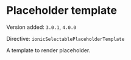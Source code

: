 # Placeholder template

Version added: `3.0.1`, `4.0.0`

Directive: `ionicSelectablePlaceholderTemplate`

A template to render placeholder.
